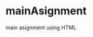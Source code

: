 # mainAsignment
main asignment using HTML
[](file:///C:/Users/cimsoft/mainAssignment/movies_list.html)

